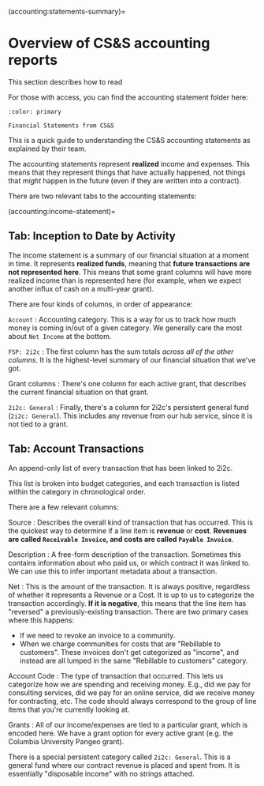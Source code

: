 
(accounting:statements-summary)=
# Overview of CS&S accounting reports

This section describes how to read

For those with access, you can find the accounting statement folder here:

```{button-link} https://drive.google.com/drive/folders/1vM_QX1J8GW5z8W5WemxhhVjcCS2kEovN?usp=share_link
:color: primary

Financial Statements from CS&S
```

This is a quick guide to understanding the CS&S accounting statements as explained by their team.

The accounting statements represent **realized** income and expenses.
This means that they represent things that have actually happened, not things that _might_ happen in the future (even if they are written into a contract).

There are two relevant tabs to the accounting statements:

(accounting:income-statement)=
## Tab: Inception to Date by Activity

The income statement is a summary of our financial situation at a moment in time.
It represents **realized funds**, meaning that **future transactions are not represented here**.
This means that some grant columns will have more realized income than is represented here (for example, when we expect another influx of cash on a multi-year grant).

There are four kinds of columns, in order of appearance:

`Account`
: Accounting category. This is a way for us to track how much money is coming in/out of a given category.
  We generally care the most about `Net Income` at the bottom.

`FSP: 2i2c`
: The first column has the sum totals _across all of the other columns_. It is the highest-level summary of our financial situation that we've got.

Grant columns
: There's one column for each active grant, that describes the current financial situation on that grant.

`2i2c: General`
: Finally, there's a column for 2i2c's persistent general fund (`2i2c: General`).
  This includes any revenue from our hub service, since it is not tied to a grant.

## Tab: Account Transactions

An append-only list of every transaction that has been linked to 2i2c.

This list is broken into budget categories, and each transaction is listed within the category in chronological order.

There are a few relevant columns:

Source
: Describes the overall kind of transaction that has occurred.
  This is the quickest way to determine if a line item is **revenue** or **cost**.
  **Revenues are called `Receivable Invoice`, and costs are called `Payable Invoice`**.

Description
: A free-form description of the transaction. Sometimes this contains information about who paid us, or which contract it was linked to. We can use this to infer important metadata about a transaction.

Net
: This is the amount of the transaction.
  It is always positive, regardless of whether it represents a Revenue or a Cost.
  It is up to us to categorize the transaction accordingly.
  **If it is negative**, this means that the line item has "reversed" a previously-existing transaction.
  There are two primary cases where this happens:

  - If we need to revoke an invoice to a community.
  - When we charge communities for costs that are "Rebillable to customers".
    These invoices don't get categorized as "income", and instead are all lumped in the same "Rebillable to customers" category.

Account Code
: The type of transaction that occurred. This lets us categorize how we are spending and receiving money. E.g., did we pay for consulting services, did we pay for an online service, did we receive money for contracting, etc.
  The code should always correspond to the group of line items that you're currently looking at.

Grants
: All of our income/expenses are tied to a particular grant, which is encoded here. We have a grant option for every active grant (e.g. the Columbia University Pangeo grant).

  There is a special persistent category called `2i2c: General`. This is a general fund where our contract revenue is placed and spent from. It is essentially "disposable income" with no strings attached.
